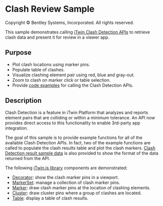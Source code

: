# Clash Review Sample

Copyright © Bentley Systems, Incorporated. All rights reserved.

This sample demonstrates calling [iTwin Clash Detection APIs](https://developer.bentley.com/apis/clash-detection/) to retrieve clash data and present it for review in a viewer app. 

## Purpose

- Plot clash locations using marker pins.
- Populate table of clashes.
- Visualize clashing element pair using red, blue and gray-out.
- Zoom to clash on marker click or table selection.
- Provide [code examples](./ClashDetectionClient.ts) for calling the Clash Detection APIs.

## Description

Clash Detection is a feature in iTwin Platform that analyzes and reports element pairs that are colliding or within a minimum tolerance. An API now provides direct access to this functionality to enable 3rd-party app integration.

The goal of this sample is to provide example functions for all of the available Clash Detection APIs.  In fact, two of the example functions are called to populate the clash results table and plot the clash markers. [Clash Detection result sample data](./ClashDetectionJsonData.ts) is also provided to show the format of the data returned from the API.

The following [iTwin.js library](https://www.itwinjs.org/reference/) components are demonstrated:

- [Decorator](https://www.itwinjs.org/reference/imodeljs-frontend/views/decorator/): show the clash marker pins in a viewport.
- [MarkerSet](https://www.itwinjs.org/reference/imodeljs-frontend/views/markerset/): manage a collection of clash marker pins.
- [Marker](https://www.itwinjs.org/reference/imodeljs-frontend/views/marker/): draw clash marker pins at the location of clashing elements.
- [Cluster](https://www.itwinjs.org/reference/imodeljs-frontend/views/cluster/): draw cluster pins where a group of clashes are located.
- [Table](https://www.itwinjs.org/reference/ui-components/table/): display a table of clash results.
